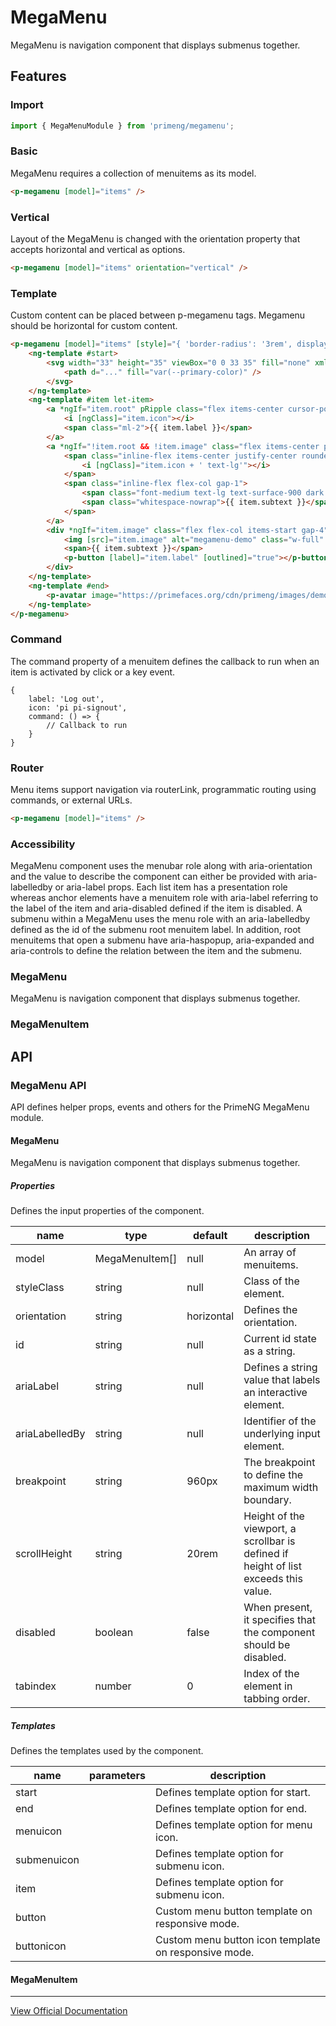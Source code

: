 # MegaMenu

MegaMenu is navigation component that displays submenus together.

## Features

### Import

```typescript
import { MegaMenuModule } from 'primeng/megamenu';
```

### Basic

MegaMenu requires a collection of menuitems as its model.

```html
<p-megamenu [model]="items" />
```

### Vertical

Layout of the MegaMenu is changed with the orientation property that accepts horizontal and vertical as options.

```html
<p-megamenu [model]="items" orientation="vertical" />
```

### Template

Custom content can be placed between p-megamenu tags. Megamenu should be horizontal for custom content.

```html
<p-megamenu [model]="items" [style]="{ 'border-radius': '3rem', display: 'flex' }" class="p-4 bg-surface-0 dark:bg-surface-900">
    <ng-template #start>
        <svg width="33" height="35" viewBox="0 0 33 35" fill="none" xmlns="http://www.w3.org/2000/svg" class="h-8">
            <path d="..." fill="var(--primary-color)" />
        </svg>
    </ng-template>
    <ng-template #item let-item>
        <a *ngIf="item.root" pRipple class="flex items-center cursor-pointer px-4 py-2 overflow-hidden relative font-semibold text-lg uppercase" style="border-radius: 2rem">
            <i [ngClass]="item.icon"></i>
            <span class="ml-2">{{ item.label }}</span>
        </a>
        <a *ngIf="!item.root && !item.image" class="flex items-center p-4 cursor-pointer mb-2 gap-2">
            <span class="inline-flex items-center justify-center rounded-full bg-primary text-primary-contrast w-12 h-12">
                <i [ngClass]="item.icon + ' text-lg'"></i>
            </span>
            <span class="inline-flex flex-col gap-1">
                <span class="font-medium text-lg text-surface-900 dark:text-surface-0">{{ item.label }}</span>
                <span class="whitespace-nowrap">{{ item.subtext }}</span>
            </span>
        </a>
        <div *ngIf="item.image" class="flex flex-col items-start gap-4">
            <img [src]="item.image" alt="megamenu-demo" class="w-full" />
            <span>{{ item.subtext }}</span>
            <p-button [label]="item.label" [outlined]="true"></p-button>
        </div>
    </ng-template>
    <ng-template #end>
        <p-avatar image="https://primefaces.org/cdn/primeng/images/demo/avatar/amyelsner.png" shape="circle" />
    </ng-template>
</p-megamenu>
```

### Command

The command property of a menuitem defines the callback to run when an item is activated by click or a key event.

```text
{
    label: 'Log out',
    icon: 'pi pi-signout',
    command: () => {
        // Callback to run
    }
}
```

### Router

Menu items support navigation via routerLink, programmatic routing using commands, or external URLs.

```html
<p-megamenu [model]="items" />
```

### Accessibility

MegaMenu component uses the menubar role along with aria-orientation and the value to describe the component can either be provided with aria-labelledby or aria-label props. Each list item has a presentation role whereas anchor elements have a menuitem role with aria-label referring to the label of the item and aria-disabled defined if the item is disabled. A submenu within a MegaMenu uses the menu role with an aria-labelledby defined as the id of the submenu root menuitem label. In addition, root menuitems that open a submenu have aria-haspopup, aria-expanded and aria-controls to define the relation between the item and the submenu.

### MegaMenu

MegaMenu is navigation component that displays submenus together.

### MegaMenuItem

## API

### MegaMenu API

API defines helper props, events and others for the PrimeNG MegaMenu module.

#### MegaMenu

MegaMenu is navigation component that displays submenus together.

##### Properties

Defines the input properties of the component.

| name | type | default | description |
| --- | --- | --- | --- |
| model | MegaMenuItem[] | null | An array of menuitems. |
| styleClass | string | null | Class of the element. |
| orientation | string | horizontal | Defines the orientation. |
| id | string | null | Current id state as a string. |
| ariaLabel | string | null | Defines a string value that labels an interactive element. |
| ariaLabelledBy | string | null | Identifier of the underlying input element. |
| breakpoint | string | 960px | The breakpoint to define the maximum width boundary. |
| scrollHeight | string | 20rem | Height of the viewport, a scrollbar is defined if height of list exceeds this value. |
| disabled | boolean | false | When present, it specifies that the component should be disabled. |
| tabindex | number | 0 | Index of the element in tabbing order. |

##### Templates

Defines the templates used by the component.

| name | parameters | description |
| --- | --- | --- |
| start |  | Defines template option for start. |
| end |  | Defines template option for end. |
| menuicon |  | Defines template option for menu icon. |
| submenuicon |  | Defines template option for submenu icon. |
| item |  | Defines template option for submenu icon. |
| button |  | Custom menu button template on responsive mode. |
| buttonicon |  | Custom menu button icon template on responsive mode. |

#### MegaMenuItem

---

[View Official Documentation](https://primeng.org/megamenu)
